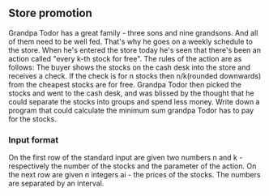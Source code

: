 ## Store promotion ##
Grandpa Todor has a great family - three sons and nine grandsons. And all of them need to be well fed. That's why he goes on a weekly schedule to the store.
When he's entered the store today he's seen that there's been an action called "every k-th stock for free". The rules of the action are as follows:
The buyer shows the stocks on the cash desk into the store and receives a check. If the check is for n stocks then n/k(rounded downwards) from the cheapest stocks are for free.
Grandpa Todor then picked the stocks and went to the cash desk, and was blissed by the thought that he could separate the stocks into groups and spend less money.
Write down a program that could calculate the minimum sum grandpa Todor has to pay for the stocks.
### Input format ###
On the first row of the standard input are given two numbers n and k - respectively the number of the stocks and the parameter of the action.
On the next row are given n integers ai - the prices of the stocks. The numbers are separated by an interval.
